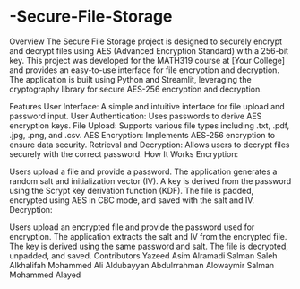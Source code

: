 # -Secure-File-Storage

Overview
The Secure File Storage project is designed to securely encrypt and decrypt files using AES (Advanced Encryption Standard) with a 256-bit key. This project was developed for the MATH319 course at [Your College] and provides an easy-to-use interface for file encryption and decryption. The application is built using Python and Streamlit, leveraging the cryptography library for secure AES-256 encryption and decryption.

Features
User Interface: A simple and intuitive interface for file upload and password input.
User Authentication: Uses passwords to derive AES encryption keys.
File Upload: Supports various file types including .txt, .pdf, .jpg, .png, and .csv.
AES Encryption: Implements AES-256 encryption to ensure data security.
Retrieval and Decryption: Allows users to decrypt files securely with the correct password.
How It Works
Encryption:

Users upload a file and provide a password.
The application generates a random salt and initialization vector (IV).
A key is derived from the password using the Scrypt key derivation function (KDF).
The file is padded, encrypted using AES in CBC mode, and saved with the salt and IV.
Decryption:

Users upload an encrypted file and provide the password used for encryption.
The application extracts the salt and IV from the encrypted file.
The key is derived using the same password and salt.
The file is decrypted, unpadded, and saved.
Contributors
Yazeed Asim Alramadi
Salman Saleh Alkhalifah
Mohammed Ali Aldubayyan
Abdulrrahman Alowaymir
Salman Mohammed Alayed